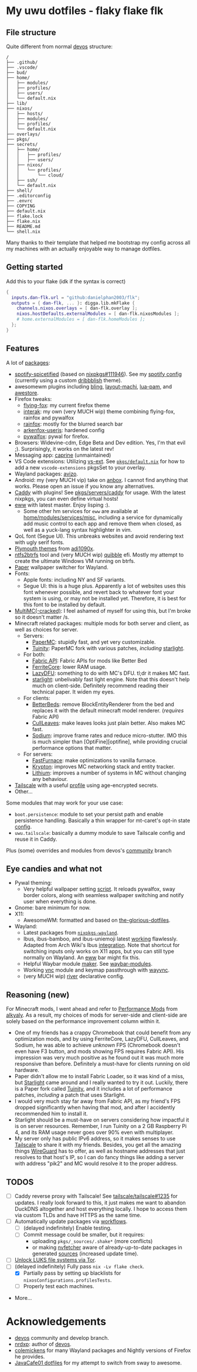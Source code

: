 # My uwu dotfiles - flaky flake flk

## File structure

Quite different from normal [devos][devos] structure:

```
/
├── .github/
├── .vscode/
├── bud/
├── home/
│   ├── modules/
│   ├── profiles/
│   ├── users/
│   └── default.nix
├── lib/
├── nixos/
│   ├── hosts/
│   ├── modules/
│   ├── profiles/
│   └── default.nix
├── overlays/
├── pkgs/
├── secrets/
│   ├── home/
│   │   ├── profiles/
│   │   ├── users/
│   ├── nixos/
│   │   └── profiles/
│   │       └── cloud/
│   ├── ssh/
│   └── default.nix
├── shell/
├── .editorconfig
├── .envrc
├── COPYING
├── default.nix
├── flake.lock
├── flake.nix
├── README.md
└── shell.nix
```

Many thanks to their template that helped me bootstrap my config across all my machines with an actually enjoyable way to manage dotfiles.

## Getting started

Add this to your flake (idk if the syntax is correct)
```nix
{
  inputs.dan-flk.url = "github:danielphan2003/flk";
  outputs = { dan-flk, ... }: digga.lib.mkFlake {
    channels.nixos.overlays = [ dan-flk.overlay ];
    nixos.hostDefaults.externalModules = [ dan-flk.nixosModules ];
    # home.externalModules = [ dan-flk.homeModules ];
  };
}
```

## Features

A lot of [packages][pkgs]:
- [spotify-spicetified][my-spotify-spicetified] (based on [nixpkgs#111946][nixpkgs-spotify-spicetified]).
  See my [spotify config][my-spotify-config] (currently using a custom [dribbblish][ddt] theme).
- awesomewm plugins including [bling][bling], [layout-machi][layout-machi], [lua-pam][lua-pam], and [awestore][awestore].
- Firefox tweaks:
  - [flying-fox][flying-fox]: my current firefox theme
  - [interak][interak]: my own (very MUCH wip) theme combining flying-fox, rainfox and pywalfox
  - [rainfox][rainfox]: mostly for the blurred search bar
  - [arkenfox-userjs][arkenfox-userjs]: hardened config
  - [pywalfox][pywalfox]: pywal for firefox.
- Browsers: Widevine-cdm, Edge Beta and Dev edition. Yes, I'm that evil ;). Surprisingly, it works on the latest rev!
- Messaging app: [caprine][caprine] (unmaintained)
- VS Code extensions: Utilizing [vs-ext][vs-ext]. See [`pkgs/default.nix`][vs-ext-example] for how to add a new `vscode-extensions` pkgsSet to your overlay.
- Wayland packages: [avizo][avizo].
- Android: my (very MUCH vip) take on [anbox][anbox]. I cannot find anything that works. Please open an issue if you know any alternatives.
- [Caddy][caddy] with plugins! See [pkgs/servers/caddy][caddy-with-plugins] for usage. With the latest nixpkgs, you can even define virtual hosts!
- [eww][eww] with latest master. Enjoy lisping :).
  - Some other hm services for `eww` are available at [home/modules/services/misc](./home/modules/services/misc), including a service for dynamically add music control to each app and remove them when closed, as well as a yuck-lang syntax highlighter in vim.
- QoL font (Segue UI). This unbreaks websites and avoid rendering text with ugly serif fonts.
- [Plymouth themes][plymouth-themes] from [adi1090x][adi1090x].
- [ntfs2btrfs][ntfs2btrfs] tool and (very MUCH wip) [quibble][quibble] efi. Mostly my attempt to create the ultimate Windows VM running on btrfs.
- [Paper][paper] wallpaper switcher for Wayland.
- Fonts:
  - Apple fonts: including NY and SF variants.
  - Segue UI: this is a huge plus. Apparently a lot of websites uses this font whenever possible, and revert back to whatever font your system is using, or may not be installed yet. Therefore, it is best for this font to be installed by default.
- [MultiMC(-cracked)][mmc-cracked]: I feel ashamed of myself for using this, but I'm broke so it doesn't matter /s.
- Minecraft related packages: multiple mods for both server and client, as well as choices for server.
  - Servers:
    - [PaperMC][papermc]: stupidly fast, and yet very customizable.
    - [Tuinity][tuinity]: PaperMC fork with various patches, *including* [starlight][starlight].
  - For both:
    - [Fabric API][fabric-api]: Fabric APIs for mods like Better Bed
    - [FerriteCore][ferrite-core]: lower RAM usage.
    - [LazyDFU][lazydfu]: something to do with MC's DFU. tl;dr it makes MC fast.
    - [starlight][starlight]: unbelivably fast light engine. Note that this doesn't help much on client-side. Definitely recommend reading their technical paper. It widen my eyes.
  - For clients:
    - [BetterBeds][better-beds]: remove BlockEntityRenderer from the bed and replaces it with the default minecraft model renderer. (*requires* Fabric API)
    - [CullLeaves][cull-leaves]: make leaves looks just plain better. Also makes MC fast.
    - [Sodium][sodium]: improve frame rates and reduce micro-stutter. IMO this is much simpler than [OptiFine][optifine], while providing crucial performance options that matter.
  - For servers:
    - [FastFurnace][fast-furnace]: make optimizations to vanilla furnace.
    - [Krypton][krypton]: improves MC networking stack and entity tracker.
    - [Lithium][lithium]: improves a number of systems in MC without changing any behaviour.
- [Tailscale][tailscale] with a useful [profile][tailscale-profile] using age-encrypted secrets.
- Other...

Some modules that may work for your use case:
- `boot.persistence`: module to set your persist path and enable persistence handling. Basically a thin wrapper for mt-caret's opt-in state [config][optin-state].
- `uwu.tailscale`: basically a dummy module to save Tailscale config and reuse it in Caddy.

Plus (some) overrides and modules from devos's [community][devos-community] branch

## Eye candies and what not
- Pywal theming:
  - Very helpful wallpaper setting [script][wal-set]. It reloads pywalfox, sway border colors, along with seamless wallpaper switching and notify user when everything is done.
- Gnome: bare minimum for now.
- X11:
  - AwesomeWM: formatted and based on [the-glorious-dotfiles][the-glorious-dotfiles].
- Wayland:
  - Latest packages from [`nixpkgs-wayland`][nixpkgs-wayland].
  - Ibus, ibus-bamboo, and ibus-uniemoji latest [working][sway-startup] flawlessly. Adapted from Arch Wiki's Ibus [integration][arch-wiki-ibus]. Note that shortcut for switching inputs only works on X11 apps, but you can still type normally on Wayland. An [eww][eww] bar might fix this.
  - Helpful Waybar module [maker][waybar-module-maker]. See [waybar-modules][waybar-modules].
  - Working [vnc][repo-root-vnc] module and keymap passthrough with [wayvnc][wayvnc].
  - (very MUCH wip) [river][river] declarative config.

## Reasoning (new)

For Minecraft mods, I went ahead and refer to [Performance Mods][performance-mods] from [alkyaly][alkyaly]. As a result, my choices of mods for server-side and client-side are solely based on the performance improvement column within it.
- One of my friends has a crappy Chromebook that could benefit from any optimization mods, and by using FerriteCore, LazyDFU, CullLeaves, and Sodium, he was able to achieve *unknown* FPS (Chromebook doesn't even have F3 button, and mods showing FPS requires Fabric API).
  His impression was very much positive as he found out it was much more responsive than before. Definitely a must-have for clients running on old hardware.
- Paper didn't allow me to install Fabric Loader, so it was kind of a miss, but [Starlight][starlight] came around and I really wanted to try it out. Luckily, there is a Paper fork called [Tuinity][tuinity], and it includes a lot of performance patches, *including* a patch that uses Starlight.
- I would very much stay far away from Fabric API, as my friend's FPS dropped significantly when having that mod, and after I accidently recommended him to install it.
- Starlight should be a must-have on servers considering how impactful it is on server resources. Remember, I run Tuinity on a 2 GB Raspberry Pi 4, and its RAM usage never goes over 90% even with multiplayer.
- My server only has public IPv6 address, so it makes senses to use [Tailscale][tailscale] to share it with my friends. Besides, you get all the amazing things [WireGuard][wireguard] has to offer, as well as hostname addresses that just resolves to that host's IP, so I can do fancy things like adding a server with address "pik2" and MC would resolve it to the proper address.

## TODOS
- [ ] Caddy reverse proxy with Tailscale! See [tailscale/tailscale#1235][tailscale-reverse-proxy] for updates.
  I really look forward to this, it just makes me want to abandon DuckDNS altogether and host everything locally.
  I hope to access them via custom TLDs and have HTTPS as the same time.
- [ ] Automatically update packages via [workflows][auto-update-pkgs-workflow].
  - [ ] (delayed indefinitely) Enable testing.
  - [ ] Commit message could be smaller, but it requires:
    - uploading `pkgs/_sources/.shake*` (more conflicts)
    - or making [nvfetcher][nvfetcher] aware of already-up-to-date packages in generated [sources][generated-sources] (increased update time).
- [ ] [Unlock LUKS file systems via Tor][tor-luks-unlock].
- [ ] (delayed indefinitely) Fully pass `nix -Lv flake check`.
  - [x] Partially pass by setting up blacklists for `nixosConfigurations.profilesTests`.
  - [ ] Properly test each machines.
- More...

# Acknowledgements
- [devos][devos] community and develop branch.
- [nrdxp][nrdxp]: author of [devos][devos].
- [colemickens][colemickens] for many Wayland packages and Nightly versions of Firefox he provides.
- [JavaCafe01 dotfiles][JavaCafe01-dotfiles] for my attempt to switch from sway to awesome.

[devos]: https://github.com/divnix/devos

[nrdxp]: https://github.com/nrdxp

[divnix-agenix]: https://github.com/divnix/devos/blob/develop/flake.nix#L23

[rage-v0.6.0-changelog]: https://github.com/str4d/rage/releases/tag/v0.6.0

[paper]: https://gitlab.com/snakedye/paper
[nvfetcher]: https://github.com/berberman/nvfetcher
[snui]: https://gitlab.com/snakedye/snui

[GTrunSec]: https://github.com/GTrunSec

[home-manager]: https://github.com/nix-community/home-manager/tree/d370447
[nrdxp-nixos]: https://github.com/nrdxp/nixpkgs/more-general-fsbefore
[impermanance]: https://github.com/nix-community/impermanance
[persistence-profile]: ./profiles/misc/persistence

[firefox-nightly]: https://github.com/colemickens/flake-firefox-nightly
[nixpkgs-wayland]: https://github.com/colemickens/nixpkgs-wayland

[pkgs]: pkgs

[nixpkgs-spotify-spicetified]: https://github.com/NixOS/nixpkgs/pull/111946
[my-spotify-spicetified]: pkgs/applications/audio/spotify-spicetified/default.nix
[my-spotify-config]: profiles/graphical/spotify/default.nix
[ddt]: https://github.com/JulienMaille/dribbblish-dynamic-theme

[bling]: https://github.com/Nooo37/bling
[layout-machi]: https://github.com/xinhaoyuan/layout-machi
[lua-pam]: https://github.com/RMTT/lua-pam
[awestore]: https://github.com/K4rakara/awestore

[flying-fox]: https://github.com/akshat46/FlyingFox/
[interak]: pkgs/data/misc/interak/default.nix
[rainfox]: https://github.com/1280px/rainfox
[arkenfox-userjs]: https://github.com/arkenfox/user.js
[pywalfox]: https://github.com/Frewacom/pywalfox-native

[caprine]: https://github.com/sindresorhus/caprine

[vs-ext]: https://github.com/divnix/vs-ext
[vs-ext-example]: ./pkgs/default.nix#L33

[caddy]: https://caddyserver.com
[caddy-with-plugins]: ./pkgs/servers/caddy/default.nix
[eww]: https://github.com/elkowar/eww

[plymouth-themes]: https://github.com/adi1090x/plymouth-themes
[adi1090x]: https://github.com/adi1090x

[ntfs2btrfs]: https://github.com/maharmstone/ntfs2btrfs
[quibble]: https://github.com/maharmstone/quibble

[paper]: https://gitlab.com/snakedye/paper

[mmc-cracked]: https://github.com/AfoninZ/MultiMC5-Cracked

[papermc]: https://papermc.io/
[tuinity]: https://github.com/Tuinity/Tuinity
[starlight]: https://github.com/PaperMC/Starlight
[fabric-api]: https://github.com/FabricMC/fabric
[ferrite-core]: https://github.com/malte0811/FerriteCore
[lazydfu]: https://github.com/astei/lazydfu
[better-beds]: https://github.com/TeamMidnightDust/BetterBeds
[cull-leaves]: https://github.com/TeamMidnightDust/CullLeaves
[sodium]: https://github.com/CaffeineMC/sodium-fabric
[fast-furnace]: https://github.com/Tfarcenim/FabricFastFurnace
[krypton]: https://github.com/astei/krypton
[lithium]: https://github.com/CaffeineMC/lithium-fabric

[tailscale]: https://tailscale.net
[tailscale-profile]: ./nixos/profiles/network/tailscale/default.nix

[optin-state]: https://mt-caret.github.io/blog/posts/2020-06-29-optin-state.html

[devos-community]: https://github.com/divnix/devos/tree/community

[avizo]: https://github.com/misterdanb/avizo
[anbox]: https://github.com/anbox/anbox

[wal-set]: users/profiles/sway/config/scripts/wal-set.nix
[sway-startup]: users/profiles/sway/config/startup.nix
[the-glorious-dotfiles]: https://github.com/manilarome/the-glorious-dotfiles
[arch-wiki-ibus]: https://wiki.archlinux.org/title/IBus#Integration
[waybar-module-maker]: lib/pkgs-build/mkWaybarModule.nix
[waybar-modules]: users/profiles/sway/waybar/modules
[repo-root-vnc]: ./home/modules/services/wayvnc.nix
[wayvnc]: https://github.com/any1/wayvnc
[river]: https://github.com/ifreund/river

[performance-mods]: https://gist.github.com/alkyaly/02830c560d15256855bc529e1e232e88
[alkyaly]: https://github.com/alkyaly

[wireguard]: https://www.wireguard.com

[tailscale-reverse-proxy]: https://github.com/tailscale/tailscale/issues/1235
[auto-update-pkgs-workflow]: ./.github/workflows/auto-update-pkgs.yml
[generated-sources]: pkgs/_sources/generated.nix
[tor-luks-unlock]: https://nixos.wiki/wiki/Remote_LUKS_Unlocking

[colemickens]: https://github.com/colemickens
[JavaCafe01-dotfiles]: https://github.com/JavaCafe01/DotFiles

